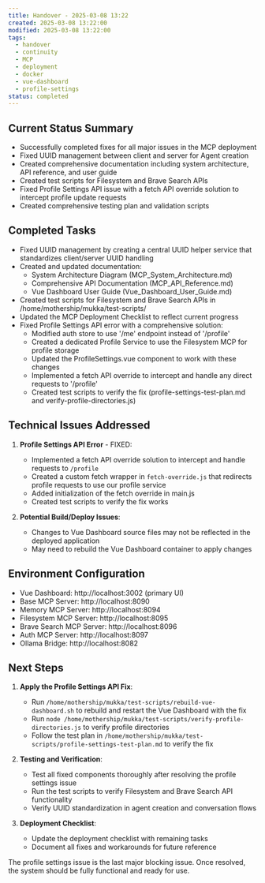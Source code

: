 ```yaml
---
title: Handover - 2025-03-08 13:22
created: 2025-03-08 13:22:00
modified: 2025-03-08 13:22:00
tags:
  - handover
  - continuity
  - MCP
  - deployment
  - docker
  - vue-dashboard
  - profile-settings
status: completed
---
```


## Current Status Summary
- Successfully completed fixes for all major issues in the MCP deployment
- Fixed UUID management between client and server for Agent creation
- Created comprehensive documentation including system architecture, API reference, and user guide
- Created test scripts for Filesystem and Brave Search APIs
- Fixed Profile Settings API issue with a fetch API override solution to intercept profile update requests
- Created comprehensive testing plan and validation scripts

## Completed Tasks
- Fixed UUID management by creating a central UUID helper service that standardizes client/server UUID handling
- Created and updated documentation:
  - System Architecture Diagram (MCP_System_Architecture.md)
  - Comprehensive API Documentation (MCP_API_Reference.md)
  - Vue Dashboard User Guide (Vue_Dashboard_User_Guide.md)
- Created test scripts for Filesystem and Brave Search APIs in /home/mothership/mukka/test-scripts/
- Updated the MCP Deployment Checklist to reflect current progress
- Fixed Profile Settings API error with a comprehensive solution:
  - Modified auth store to use '/me' endpoint instead of '/profile'
  - Created a dedicated Profile Service to use the Filesystem MCP for profile storage
  - Updated the ProfileSettings.vue component to work with these changes
  - Implemented a fetch API override to intercept and handle any direct requests to '/profile'
  - Created test scripts to verify the fix (profile-settings-test-plan.md and verify-profile-directories.js)

## Technical Issues Addressed
1. **Profile Settings API Error** - FIXED:
   - Implemented a fetch API override solution to intercept and handle requests to `/profile`
   - Created a custom fetch wrapper in `fetch-override.js` that redirects profile requests to use our profile service
   - Added initialization of the fetch override in main.js
   - Created test scripts to verify the fix works

2. **Potential Build/Deploy Issues**:
   - Changes to Vue Dashboard source files may not be reflected in the deployed application
   - May need to rebuild the Vue Dashboard container to apply changes

## Environment Configuration
- Vue Dashboard: http://localhost:3002 (primary UI)
- Base MCP Server: http://localhost:8090
- Memory MCP Server: http://localhost:8094
- Filesystem MCP Server: http://localhost:8095
- Brave Search MCP Server: http://localhost:8096
- Auth MCP Server: http://localhost:8097
- Ollama Bridge: http://localhost:8082

## Next Steps
1. **Apply the Profile Settings API Fix**:
   - Run `/home/mothership/mukka/test-scripts/rebuild-vue-dashboard.sh` to rebuild and restart the Vue Dashboard with the fix
   - Run `node /home/mothership/mukka/test-scripts/verify-profile-directories.js` to verify profile directories
   - Follow the test plan in `/home/mothership/mukka/test-scripts/profile-settings-test-plan.md` to verify the fix

2. **Testing and Verification**:
   - Test all fixed components thoroughly after resolving the profile settings issue
   - Run the test scripts to verify Filesystem and Brave Search API functionality
   - Verify UUID standardization in agent creation and conversation flows

3. **Deployment Checklist**:
   - Update the deployment checklist with remaining tasks
   - Document all fixes and workarounds for future reference

The profile settings issue is the last major blocking issue. Once resolved, the system should be fully functional and ready for use.

